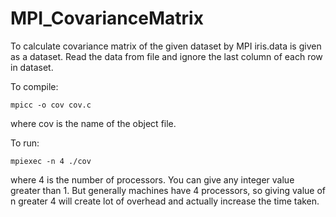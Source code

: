 # MPI_CovarianceMatrix
To calculate covariance matrix of the given dataset by MPI
iris.data is given as a dataset. Read the data from file and ignore the last column of each row in dataset.

To compile:
```
mpicc -o cov cov.c
```
where cov is the name of the object file.

To run:
```
mpiexec -n 4 ./cov
```
where 4 is the number of processors. You can give any integer value greater than 1. But generally machines have 4 processors, so giving value of n greater 4 will create lot of overhead and actually increase the time taken.
